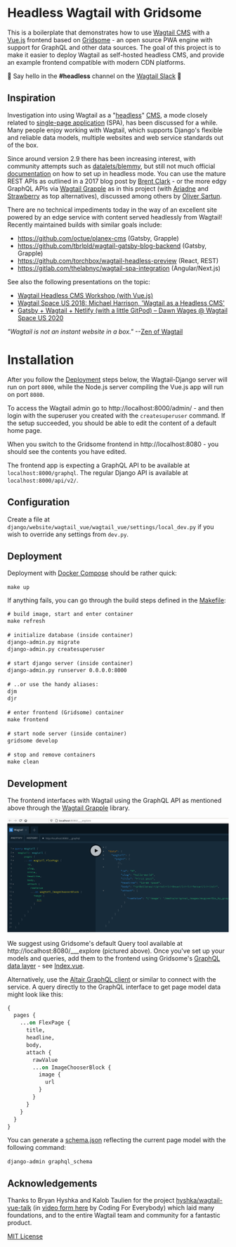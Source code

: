 # Headless Wagtail with Gridsome

This is a boilerplate that demonstrates how to use [Wagtail CMS](https://github.com/wagtail)
with a [Vue.js](https://vuejs.org/) frontend based on [Gridsome](https://gridsome.org/) -
an open source PWA engine with support for GraphQL and other data sources.
The goal of this project is to make it easier to deploy Wagtail as self-hosted headless CMS,
and provide an example frontend compatible with modern CDN platforms.

👋 Say hello in the **#headless** channel on the [Wagtail Slack](https://github.com/wagtail/wagtail/wiki/Slack) 💬

## Inspiration

Investigation into using Wagtail as a "[headless](https://en.wikipedia.org/wiki/Headless_content_management_system)" [CMS](https://jamstack.org/headless-cms/), a mode closely related to [single-page application](https://en.wikipedia.org/wiki/Single-page_application) (SPA), has been discussed for a while. Many people enjoy working with Wagtail, which supports Django's flexible and reliable data models, multiple websites and web service standards out of the box.

Since around version 2.9 there has been increasing interest, with community attempts such as [datalets/blemmy](https://github.com/datalets/blemmy), but still not much official [documentation](https://docs.wagtail.io/en/stable/search.html?q=headless) on how to set up in headless mode. You can use the mature REST APIs as outlined in a 2017 blog post by [Brent Clark](https://wagtail.io/blog/getting-started-with-wagtail-and-graphql/) - or the more edgy GraphQL APIs via [Wagtail Grapple](https://wagtail-grapple.readthedocs.io/en/latest/) as in this project (with [Ariadne](https://ariadnegraphql.org/docs/django-integration) and [Strawberry](https://github.com/strawberry-graphql/strawberry) as top alternatives), discussed among others by [Oliver Sartun](https://wagtail.io/blog/graphql-with-streamfield/).

There are no technical impediments today in the way of an excellent site powered by an edge service with content served headlessly from Wagtail! Recently maintained builds with similar goals include:

- https://github.com/octue/planex-cms (Gatsby, Grapple)
- https://github.com/tbrlpld/wagtail-gatsby-blog-backend (Gatsby, Grapple)
- https://github.com/torchbox/wagtail-headless-preview (React, REST)
- https://gitlab.com/thelabnyc/wagtail-spa-integration (Angular/Next.js)

See also the following presentations on the topic:

- [Wagtail Headless CMS Workshop (with Vue.js)](https://www.youtube.com/watch?v=xUWd3o6z2bk)
- [Wagtail Space US 2018: Michael Harrison, 'Wagtail as a Headless CMS'](https://www.youtube.com/watch?v=xUWd3o6z2bk)
- [Gatsby + Wagtail + Netlify (with a little GitPod) – Dawn Wages @ Wagtail Space US 2020](https://www.youtube.com/watch?v=FP907CJsSBk)

_"Wagtail is not an instant website in a box."_ --[Zen of Wagtail](https://github.com/wagtail/wagtail/blob/main/docs/getting_started/the_zen_of_wagtail.md)

# Installation

After you follow the [Deployment](#Deployment) steps below, the Wagtail-Django server will run on port `8000`, while the
Node.js server compiling the Vue.js app will run on port `8080`.

To access the Wagtail admin go to http://localhost:8000/admin/ - and then
login with the superuser you created with the `createsuperuser` command. If the setup
succeeded, you should be able to edit the content of a default home page.

When you switch to the Gridsome frontend in http://localhost:8080 - you should
see the contents you have edited.

The frontend app is expecting a GraphQL API to be available at `localhost:8000/graphql`.
The regular Django API is available at `localhost:8000/api/v2/`.

## Configuration

Create a file at `django/website/wagtail_vue/wagtail_vue/settings/local_dev.py` if you wish to override any settings from `dev.py`.

## Deployment

Deployment with [Docker Compose](https://docs.docker.com/compose/install/) should be rather quick:

`make up`

If anything fails, you can go through the build steps defined in the [Makefile](Makefile):

```
# build image, start and enter container
make refresh

# initialize database (inside container)
django-admin.py migrate
django-admin.py createsuperuser

# start django server (inside container)
django-admin.py runserver 0.0.0.0:8000

# ..or use the handy aliases:
djm
djr

# enter frontend (Gridsome) container
make frontend

# start node server (inside container)
gridsome develop

# stop and remove containers
make clean
```

## Development

The frontend interfaces with Wagtail using the GraphQL API as mentioned above through the [Wagtail Grapple](https://wagtail-grapple.readthedocs.io/en/latest/) library.

![](gridsome/screenshot_graphql.png)

We suggest using Gridsome's default Query tool available at http://localhost:8080/___explore (pictured above). Once you've set up your models and queries, add them to the frontend using Gridsome's [GraphQL data layer](https://gridsome.org/docs/data-layer/) - see [Index.vue](gridsome/src/pages/Index.vue).

Alternatively, use the [Altair GraphQL client](https://altair.sirmuel.design/#download) or similar to connect with the service. A query directly to the GraphQL interface to get page model data might look like this:

```graphql
{
  pages {
    ...on FlexPage {
      title,
      headline,
      body,
      attach {
        rawValue
        ...on ImageChooserBlock {
          image {
            url
          }
        }
      }
    }
  }
}
```

You can generate a [schema.json](schema.json) reflecting the current page model with the following command:

`django-admin graphql_schema`

## Acknowledgements

Thanks to Bryan Hyshka and Kalob Taulien for the project [hyshka/wagtail-vue-talk](https://github.com/hyshka/wagtail-vue-talk) (in [video form here](https://www.youtube.com/watch?v=xUWd3o6z2bk) by Coding For Everybody) which laid many foundations, and to the entire Wagtail team and community for a fantastic product.

[MIT License](LICENSE)
